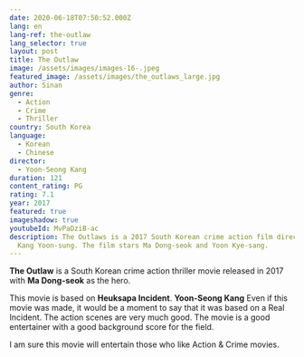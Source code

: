 ```yaml
---
date: 2020-06-18T07:50:52.000Z
lang: en
lang-ref: the-outlaw
lang_selector: true
layout: post
title: The Outlaw
image: /assets/images/images-16-.jpeg
featured_image: /assets/images/the_outlaws_large.jpg
author: Sinan
genre:
  - Action
  - Crime
  - Thriller
country: South Korea
language:
  - Korean
  - Chinese
director:
  - Yoon-Seong Kang
duration: 121
content_rating: PG
rating: 7.1
year: 2017
featured: true
imageshadow: true
youtubeId: MvPaDziB-ac
description: The Outlaws is a 2017 South Korean crime action film directed by
  Kang Yoon-sung. The film stars Ma Dong-seok and Yoon Kye-sang.
---
```

**The Outlaw** is a South Korean crime action thriller movie released in 2017 with **Ma Dong-seok** as the hero.

This movie is based on **Heuksapa Incident**. **Yoon-Seong Kang** Even if this movie was made, it would be a moment to say that it was based on a Real Incident. The action scenes are very much good. The movie is a good entertainer with a good background score for the field.

I am sure this movie will entertain those who like Action & Crime movies.